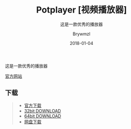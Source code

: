 ﻿---
layout:     post
title:      Potplayer [视频播放器]
subtitle:   这是一款优秀的播放器
date:       2018-01-04
author:     Brywmzl
header-img: img/Potplayer/bg.jpg
catalog: true
tags:
categories: [系统工具]
---
这是一款优秀的播放器

<!--more-->

[官方网站](http://potplayer.daum.net)  

## 下载
>- [官方下载](http://potplayer.daum.net)  
>- [32bit DOWNLOAD](http://get.daum.net/PotPlayer/Version/Latest/PotPlayerSetup.exe)  
>- [64bit DOWNLOAD](http://get.daum.net/PotPlayer64/Version/Latest/PotPlayerSetup64.exe)  
>- [网盘下载](https://pan.baidu.com/s/1bpk7Cgn)  